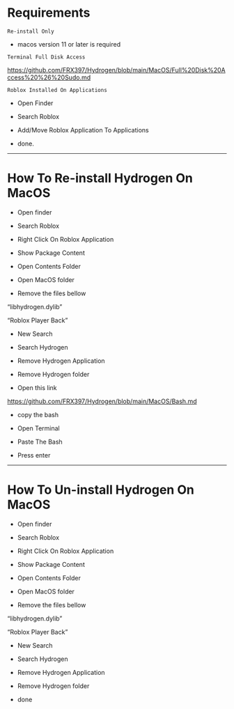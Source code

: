 # Requirements

```Re-install Only```

- macos version 11 or later is required


```Terminal Full Disk Access```


https://github.com/FRX397/Hydrogen/blob/main/MacOS/Full%20Disk%20Access%20%26%20Sudo.md


```Roblox Installed On Applications```

- Open Finder

- Search Roblox

- Add/Move Roblox Application To Applications

- done.

------

# How To Re-install Hydrogen On MacOS

- Open finder

- Search Roblox

- Right Click On Roblox Application

- Show Package Content

- Open Contents Folder

- Open MacOS folder

- Remove the files bellow

“libhydrogen.dylib”

“Roblox Player Back”

- New Search

- Search Hydrogen

- Remove Hydrogen Application

- Remove Hydrogen folder

- Open this link

https://github.com/FRX397/Hydrogen/blob/main/MacOS/Bash.md

- copy the bash

- Open Terminal

- Paste The Bash

- Press enter

--------

# How To Un-install Hydrogen On MacOS

- Open finder

- Search Roblox

- Right Click On Roblox Application

- Show Package Content

- Open Contents Folder

- Open MacOS folder

- Remove the files bellow

“libhydrogen.dylib”

“Roblox Player Back”

- New Search

- Search Hydrogen

- Remove Hydrogen Application

- Remove Hydrogen folder

- done
